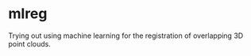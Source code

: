 mlreg
=====

Trying out using machine learning for the registration of overlapping 3D point clouds.
